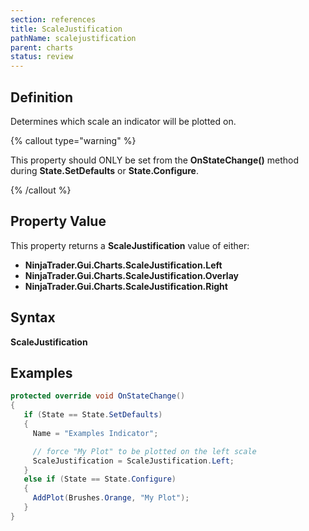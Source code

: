 ```yaml
---
section: references
title: ScaleJustification
pathName: scalejustification
parent: charts
status: review
---
```


## Definition

Determines which scale an indicator will be plotted on.

{% callout type="warning" %}

This property should ONLY be set from the **OnStateChange()** method during **State.SetDefaults** or **State.Configure**.

{% /callout %}

## Property Value

This property returns a **ScaleJustification** value of either:

* **NinjaTrader.Gui.Charts.ScaleJustification.Left**
* **NinjaTrader.Gui.Charts.ScaleJustification.Overlay**
* **NinjaTrader.Gui.Charts.ScaleJustification.Right**

## Syntax

**ScaleJustification**

## Examples

```csharp
protected override void OnStateChange()
{       
   if (State == State.SetDefaults)
   {
     Name = "Examples Indicator";  

     // force "My Plot" to be plotted on the left scale
     ScaleJustification = ScaleJustification.Left;  
   }
   else if (State == State.Configure)
   {                
     AddPlot(Brushes.Orange, "My Plot");
   }
}
```

